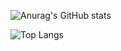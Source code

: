 ![Anurag's GitHub stats](https://github-readme-stats-chi-sable-65.vercel.app/api?username=Ereis&show_icons=true&theme=transparent&rank_icon=github)

![Top Langs](https://github-readme-stats-chi-sable-65.vercel.app/api/top-langs/?username=Ereis&layout=compact&theme=transparent)
